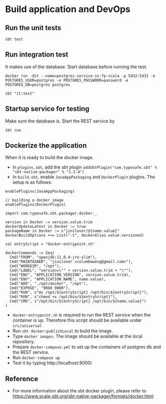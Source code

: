 # Build application and DevOps

## Run the unit tests
```
sbt test
```

## Run integration test
It makes use of the database.  Start database before running the test.
```
docker run -dit --name=postgres-service-in-fp-scala -p 5432:5432 -e POSTGRES_USER=postgres -e POSTGRES_PASSWORD=password -e POSTGRES_DB=postgres postgres
```

```
sbt "it:test"
```


## Startup service for testing
Make sure the database is.  Start the REST service by 
```
sbt run
```

## Dockerize the application
When it is ready to build the docker image.
* In `plugins.sbt`, add the sbt plugin `addSbtPlugin("com.typesafe.sbt" % "sbt-native-packager" % "1.3.4")`
* In `build.sbt`, enable `JavaAppPackaging` and `DockerPlugin` plugins.  The setup is as follows:
```
enablePlugins(JavaAppPackaging)

// building a docker image
enablePlugins(DockerPlugin)

import com.typesafe.sbt.packager.docker._

version in Docker := version.value.trim
dockerUpdateLatest in Docker := true
packageName in Docker := s"jinilover/${name.value}"
dockerBuildOptions ++= List("-t", dockerAlias.value.versioned)

val entryScript = "docker-entrypoint.sh"

dockerCommands := Seq(
  Cmd("FROM", "openjdk:11.0.4-jre-slim"),
  Cmd("MAINTAINER", "jinilover <columbawong@gmail.com>"),
  Cmd("WORKDIR", "/opt"),
  Cmd("LABEL", "version=\"" + version.value.trim + "\""),
  Cmd("ENV", "APPLICATION_VERSION", version.value.trim),
  Cmd("ENV", "APPLICATION_NAME", name.value),
  Cmd("ADD", "./opt/docker", "/opt"),
  Cmd("EXPOSE", "9000 9000"),
  Cmd("RUN", s"mv /opt/${entryScript} /opt/bin/${entryScript}"),
  Cmd("RUN", s"chmod +x /opt/bin/${entryScript}"),
  Cmd("CMD", s"/opt/bin/${entryScript} /opt/bin/${name.value}")
)
```
* `docker-entrypoint.sh` is required to run the REST service when the container is up.  Therefore this script should be available under `src/universal`
* Run `sbt docker:publishLocal` to build the image.
* Type `docker images`.  The image should be available at the local repository.
* Prepare `docker-compose.yml` to set up the containers of postgres db and the REST service.
* Run `docker-compose up`
* Test it by typing http://localhost:9000/

## Reference
* For more information about the sbt docker plugin, please refer to https://www.scala-sbt.org/sbt-native-packager/formats/docker.html